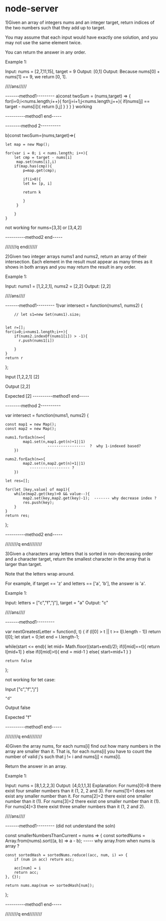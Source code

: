 # node-server


1)Given an array of integers nums and an integer target, return indices of the two numbers such that they add up to target.

You may assume that each input would have exactly one solution, and you may not use the same element twice.

You can return the answer in any order.

 

Example 1:

Input: nums = [2,7,11,15], target = 9
Output: [0,1]
Output: Because nums[0] + nums[1] == 9, we return [0, 1].

////ans/////




-------method1---------
a)const twoSum = (nums,target) => {
    for(i=0;i<nums.length;i++){
        for(j=i+1;j<nums.length;j++){
            if(nums[j] == target - nums[i]){
                return [i,j]
            }
        }
    }
}
working

----------method1 end-----





--------method 2----------

b)const twoSum=(nums,target)=>{
  
    let map = new Map();
   
    for(var i = 0; i < nums.length; i++){
        let cmp = target - nums[i]
         map.set(nums[i],i)
        if(map.has(cmp)){
            p=map.get(cmp);
            
            if(i>0){
            let k= [p, i]
     
            return k
              
            }
         }
           
        }
    }

not working for nums=[3,3] or [3,4,2]

----------method2 end-----



///////q end//////






2)Given two integer arrays nums1 and nums2, return an array of their intersection. Each element in the result must appear as many times as it shows in both arrays and you may return the result in any order.

 
Example 1:

Input: nums1 = [1,2,2,1], nums2 = [2,2]
Output: [2,2]


////ans////



-------method1---------
1)var intersect = function(nums1, nums2) {
  
        // let s1=new Set(nums1).size;
  
    
    let r=[];
    for(i=0;i<nums1.length;i++){
        if(nums2.indexOf(nums1[i]) > -1){
          r.push(nums1[i])
       
        }
    }
    return r
};

Input [1,2,2,1]
      [2]

Output [2,2]

Expected [2]
----------method1 end-----





--------method 2----------

var intersect = function(nums1, nums2) {

    const map1 = new Map();
    const map2 = new Map();
    
    nums1.forEach(n=>{
            map1.set(n,map1.get(n)+1||1)
                       -----------------  ?  why 1-indexed based?
        })
    
    nums2.forEach(n=>{
            map2.set(n,map2.get(n)+1||1)
		       ------------------ ?										
        })
    
    let res=[];
    
    for(let [key,value] of map1){
        while(map2.get(key)>0 && value--){
            map2.set(key,map2.get(key)-1);  ------- why decrease index ?
            res.push(key); 
        }
    }
    return res;
};


----------method2 end-----






////////q end////////


3)Given a characters array letters that is sorted in non-decreasing order and a character target, return the smallest character in the array that is larger than target.

Note that the letters wrap around.

For example, if target == 'z' and letters == ['a', 'b'], the answer is 'a'.
 

Example 1:

Input: letters = ["c","f","j"], target = "a"
Output: "c"



////ans////



-------method1---------


var nextGreatestLetter = function(l, t) {
    if (l[0] > t || t >= l[l.length - 1])
    return l[0];
    let start = 0;let end = l.length-1;
   
   while(start <= end){
        let mid=  Math.floor((start+end)/2);
          if(l[mid]==t){
            return l[mid+1]
        }
        else if(l[mid]>t){
             end = mid-1
        }
        else{
           start=mid+1
        }
   }
   
    return false
};


not working for tet case:


Input ["c","f","j"]

	"d"

Output false

Expected "f"

----------method1 end-----


////////q end////////



4)Given the array nums, for each nums[i] find out how many numbers in the array are smaller than it. That is, for each nums[i] you have to count the number of valid j's such that j != i and nums[j] < nums[i].

Return the answer in an array.

 

Example 1:

Input: nums = [8,1,2,2,3]
Output: [4,0,1,1,3]
Explanation: 
For nums[0]=8 there exist four smaller numbers than it (1, 2, 2 and 3). 
For nums[1]=1 does not exist any smaller number than it.
For nums[2]=2 there exist one smaller number than it (1). 
For nums[3]=2 there exist one smaller number than it (1). 
For nums[4]=3 there exist three smaller numbers than it (1, 2 and 2).



////ans////


-------method1---------
(did not understand the soln)


const smallerNumbersThanCurrent = nums => {
    const sortedNums = Array.from(nums).sort((a, b) => a - b); ----- why array.from when nums is array ?

    const sortedHash = sortedNums.reduce((acc, num, i) => {
        if (num in acc) return acc;
        
        acc[num] = i
        return acc;
    }, {});
    
    return nums.map(num => sortedHash[num]);
};

----------method1 end-----


////////q end////////





